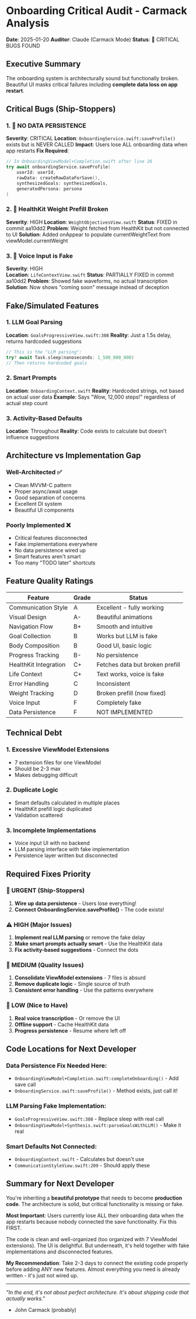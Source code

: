 # Onboarding Critical Audit - Carmack Analysis
**Date**: 2025-01-20
**Auditor**: Claude (Carmack Mode)
**Status**: 🚨 CRITICAL BUGS FOUND

## Executive Summary
The onboarding system is architecturally sound but functionally broken. Beautiful UI masks critical failures including **complete data loss on app restart**.

## Critical Bugs (Ship-Stoppers)

### 1. 🔴 NO DATA PERSISTENCE
**Severity**: CRITICAL
**Location**: `OnboardingService.swift:saveProfile()` exists but is NEVER CALLED
**Impact**: Users lose ALL onboarding data when app restarts
**Fix Required**: 
```swift
// In OnboardingViewModel+Completion.swift after line 26
try await onboardingService.saveProfile(
    userId: userId,
    rawData: createRawDataForSave(),
    synthesizedGoals: synthesizedGoals,
    generatedPersona: persona
)
```

### 2. 🔴 HealthKit Weight Prefill Broken
**Severity**: HIGH
**Location**: `WeightObjectivesView.swift`
**Status**: FIXED in commit aa10dd2
**Problem**: Weight fetched from HealthKit but not connected to UI
**Solution**: Added onAppear to populate currentWeightText from viewModel.currentWeight

### 3. 🔴 Voice Input is Fake
**Severity**: HIGH  
**Location**: `LifeContextView.swift`
**Status**: PARTIALLY FIXED in commit aa10dd2
**Problem**: Showed fake waveforms, no actual transcription
**Solution**: Now shows "coming soon" message instead of deception

## Fake/Simulated Features

### 1. LLM Goal Parsing
**Location**: `GoalsProgressiveView.swift:308`
**Reality**: Just a 1.5s delay, returns hardcoded suggestions
```swift
// This is the "LLM parsing":
try? await Task.sleep(nanoseconds: 1_500_000_000)
// Then returns hardcoded goals
```

### 2. Smart Prompts
**Location**: `OnboardingContext.swift`
**Reality**: Hardcoded strings, not based on actual user data
**Example**: Says "Wow, 12,000 steps!" regardless of actual step count

### 3. Activity-Based Defaults
**Location**: Throughout
**Reality**: Code exists to calculate but doesn't influence suggestions

## Architecture vs Implementation Gap

### Well-Architected ✅
- Clean MVVM-C pattern
- Proper async/await usage  
- Good separation of concerns
- Excellent DI system
- Beautiful UI components

### Poorly Implemented ❌
- Critical features disconnected
- Fake implementations everywhere
- No data persistence wired up
- Smart features aren't smart
- Too many "TODO later" shortcuts

## Feature Quality Ratings

| Feature | Grade | Status |
|---------|-------|--------|
| Communication Style | A | Excellent - fully working |
| Visual Design | A- | Beautiful animations |
| Navigation Flow | B+ | Smooth and intuitive |
| Goal Collection | B | Works but LLM is fake |
| Body Composition | B | Good UI, basic logic |
| Progress Tracking | B- | No persistence |
| HealthKit Integration | C+ | Fetches data but broken prefill |
| Life Context | C+ | Text works, voice is fake |
| Error Handling | C | Inconsistent |
| Weight Tracking | D | Broken prefill (now fixed) |
| Voice Input | F | Completely fake |
| Data Persistence | F | NOT IMPLEMENTED |

## Technical Debt

### 1. Excessive ViewModel Extensions
- 7 extension files for one ViewModel
- Should be 2-3 max
- Makes debugging difficult

### 2. Duplicate Logic
- Smart defaults calculated in multiple places
- HealthKit prefill logic duplicated
- Validation scattered

### 3. Incomplete Implementations
- Voice input UI with no backend
- LLM parsing interface with fake implementation
- Persistence layer written but disconnected

## Required Fixes Priority

### 🚨 URGENT (Ship-Stoppers)
1. **Wire up data persistence** - Users lose everything!
2. **Connect OnboardingService.saveProfile()** - The code exists!

### ⚠️ HIGH (Major Issues)  
1. **Implement real LLM parsing** or remove the fake delay
2. **Make smart prompts actually smart** - Use the HealthKit data
3. **Fix activity-based suggestions** - Connect the dots

### 📝 MEDIUM (Quality Issues)
1. **Consolidate ViewModel extensions** - 7 files is absurd
2. **Remove duplicate logic** - Single source of truth
3. **Consistent error handling** - Use the patterns everywhere

### 💭 LOW (Nice to Have)
1. **Real voice transcription** - Or remove the UI
2. **Offline support** - Cache HealthKit data
3. **Progress persistence** - Resume where left off

## Code Locations for Next Developer

### Data Persistence Fix Needed Here:
- `OnboardingViewModel+Completion.swift:completeOnboarding()` - Add save call
- `OnboardingService.swift:saveProfile()` - Method exists, just call it!

### LLM Parsing Fake Implementation:
- `GoalsProgressiveView.swift:308` - Replace sleep with real call
- `OnboardingViewModel+Synthesis.swift:parseGoalsWithLLM()` - Make it real

### Smart Defaults Not Connected:
- `OnboardingContext.swift` - Calculates but doesn't use
- `CommunicationStyleView.swift:209` - Should apply these

## Summary for Next Developer

You're inheriting a **beautiful prototype** that needs to become **production code**. The architecture is solid, but critical functionality is missing or fake. 

**Most Important**: Users currently lose ALL their onboarding data when the app restarts because nobody connected the save functionality. Fix this FIRST.

The code is clean and well-organized (too organized with 7 ViewModel extensions). The UI is delightful. But underneath, it's held together with fake implementations and disconnected features.

**My Recommendation**: Take 2-3 days to connect the existing code properly before adding ANY new features. Almost everything you need is already written - it's just not wired up.

---
*"In the end, it's not about perfect architecture. It's about shipping code that actually works."*
- John Carmack (probably)
